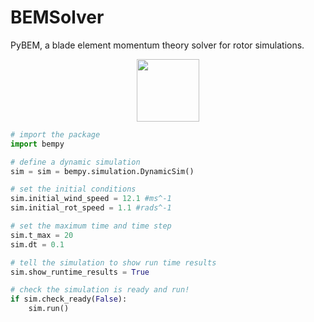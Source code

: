 # BEMSolver
PyBEM, a blade element momentum theory solver for rotor simulations. 
<p align="center">
  <img src="https://github.com/d-green1958/BEMSolver/assets/120178639/134f946d-d405-4df5-993f-9261fc4a6957" width = "100">
</p>

```python
# import the package
import bempy

# define a dynamic simulation
sim = sim = bempy.simulation.DynamicSim()

# set the initial conditions
sim.initial_wind_speed = 12.1 #ms^-1
sim.initial_rot_speed = 1.1 #rads^-1

# set the maximum time and time step
sim.t_max = 20
sim.dt = 0.1

# tell the simulation to show run time results
sim.show_runtime_results = True

# check the simulation is ready and run!
if sim.check_ready(False):
    sim.run()
```
